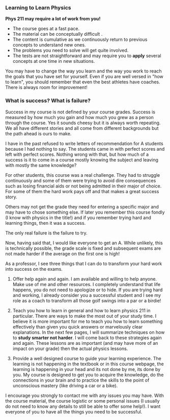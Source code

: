 ### Learning to Learn Physics

**Phys 211 may require a lot of work from you!**

 * The course goes at a fast pace. 
 * The material can be conceptually difficult .
 * The content is cumulative as we continuously return to previous concepts to understand new ones.
 * The problems you need to solve will get quite involved. 
 * The tests are not straightforward and may require you to **apply** several concepts at one time in new situations. 

You may have to change the way you learn and the way you work to reach the goals that you have set for yourself. Even if you are well versed in "how to learn", you should remember that even the best athletes have coaches. There is always room for improvement!

 
### What is success? What is failure? 

Success in my course is not defined by your course grades. Success is measured by how much you gain and how much you grew as a person through the course. Yes it sounds cheesy but it is always worth repeating. We all have different stories and all come from different backgrounds but the path ahead is ours to make.

I have in the past refused to write letters of recommendation for A students because I had nothing to say. The students came in with perfect scores and left with perfect scores. Nothing wrong with that, but how much of a success is it to come in a course mostly knowing the subject and leaving with mostly the same knowledge?

For other students, this course was a real challenge. They had to struggle continuously and some of them were trying to avoid dire consequences such as losing financial aids or not being admitted in their major of choice. For some of them the hard work pays off and that makes a great success story. 

Others may not get the grade they need for entering a specific major and may have to chose something else.  If later you remember this course fondly (I know with physics in the title!) and if you remember trying hard and learning things, then it was a success.  

The only real failure is the failure to try. 
   
Now, having said that, I would like everyone to get an A. While unlikely, this is technically possible, the grade scale is fixed and subsequent exams are not made harder if the average on the first one is high!

As a professor, I see three things that I can do to transform your hard work into success on the exams. 

1. Offer help again and again. I am available and willing to help anyone. Make use of me and other resources. I completely understand that life happens, you do not need to apologize or to hide. If you are trying hard and working, I already consider you a successful student and I see my role as a coach to transform all those golf swings into a par or a birdie!

2. Teach you how to learn in general and how to learn physics 211 in particular. There are ways to make the most out of your study time. I believe it is more important for me to teach you how to learn something effectively than given you quick answers or marvelously clear explanations. In the next few pages, I will summarize techniques on how to **study smarter not harder**. I will come back to these strategies again and again. These lessons are as important (and may have more of an impact on your grade) then the actual physics lessons. 

3. Provide a well designed course to guide your learning experience. The learning is not happening in the textbook or in this course webpage, the learning is happening in your head and its not done by me, its done by you. My course is designed to get you to acquire the knowledge, do the connections in your brain and to practice the skills to the point of unconscious mastery (like driving a car or a bike).  

<lrndesign-sidenote label="Instructor Note" icon="bookmark" bg-color="#c2e5f2">
I encourage you strongly to contact me with any issues you may have. With the course material, the course logistic or some personal issues (I usually do not need to know any details to still be able to offer some help!). I want everyone of you to have all the things you need to be successful. 
</lrndesign-sidenote>





    
 
